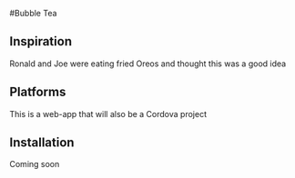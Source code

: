 #Bubble Tea

## Inspiration

Ronald and Joe were eating fried Oreos and thought this was a good idea

## Platforms

This is a web-app that will also be a Cordova project

## Installation

Coming soon
